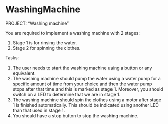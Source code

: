 # WashingMachine
PROJECT: “Washing machine” 

You are required to implement a washing machine with 2 stages:
1. Stage 1 is for rinsing the water.
2. Stage 2 for spinning the clothes.

Tasks:
1) The user needs to start the washing machine using a button or any
equivalent.
2) The washing machine should pump the water using a water pump for a
specific amount of time from your choice and then the water pump stops
after that time and this is marked as stage 1. Moreover, you should switch on
a LED to determine that we are in stage 1.
3) The washing machine should spin the clothes using a motor after stage 1 is
finished automatically. This should be indicated using another LED than that
used in stage 1.
4) You should have a stop button to stop the washing machine.
